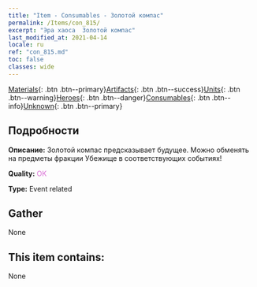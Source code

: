 ```yaml
---
title: "Item - Consumables - Золотой компас"
permalink: /Items/con_815/
excerpt: "Эра хаоса  Золотой компас"
last_modified_at: 2021-04-14
locale: ru
ref: "con_815.md"
toc: false
classes: wide
---
```

 [Materials](/ru/Items/){: .btn .btn--primary}[Artifacts](/ru/Items/Artifacts/){: .btn .btn--success}[Units](/ru/Items/Units/){: .btn .btn--warning}[Heroes](/ru/Items/Heroes/){: .btn .btn--danger}[Consumables](/ru/Items/Consumables/){: .btn .btn--info}[Unknown](/ru/Items/Unknown/){: .btn .btn--primary}

## Подробности
 **Описание:** Золотой компас предсказывает будущее. Можно обменять на предметы фракции Убежище в соответствующих событиях!

 **Quality:** <span style="color: #DA70D6">OK</span>

 **Type:** Event related

## Gather

  None

## This item contains:

  None

